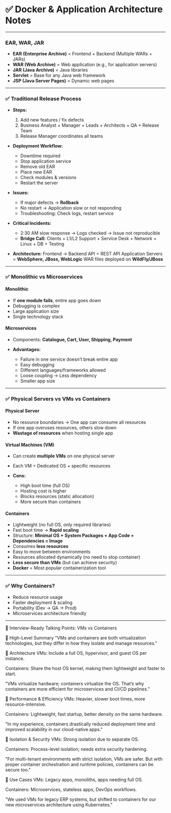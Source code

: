 # ✅ **Docker & Application Architecture Notes**

---

### **EAR, WAR, JAR**

* **EAR (Enterprise Archive)** = Frontend + Backend (Multiple WARs + JARs)
* **WAR (Web Archive)** = Web application (e.g., for application servers)
* **JAR (Java Archive)** = Java libraries
* **Servlet** = Base for any Java web framework
* **JSP (Java Server Pages)** = Dynamic web pages

---

### ✅ **Traditional Release Process**

* **Steps:**

  1. Add new features / fix defects
  2. Business Analyst + Manager + Leads + Architects + QA + Release Team
  3. Release Manager coordinates all teams
* **Deployment Workflow:**

  * Downtime required
  * Stop application service
  * Remove old EAR
  * Place new EAR
  * Check modules & versions
  * Restart the server
* **Issues:**

  * If major defects → **Rollback**
  * No restart → Application slow or not responding
  * Troubleshooting: Check logs, restart service
* **Critical Incidents:**

  * 2:30 AM slow response → Logs checked → Issue not reproducible
  * **Bridge Call:** Clients + L1/L2 Support + Service Desk + Network + Linux + DB + Testing
* **Architecture:**
  Frontend → Backend
  API = REST API
  Application Servers = **WebSphere, JBoss, WebLogic**
  WAR files deployed on **WildFly/JBoss**

---

### ✅ **Monolithic vs Microservices**

#### **Monolithic**

* If **one module fails**, entire app goes down
* Debugging is complex
* Large application size
* Single technology stack

#### **Microservices**

* Components: **Catalogue, Cart, User, Shipping, Payment**
* **Advantages:**

  * Failure in one service doesn’t break entire app
  * Easy debugging
  * Different languages/frameworks allowed
  * Loose coupling → Less dependency
  * Smaller app size

---

### ✅ **Physical Servers vs VMs vs Containers**

#### **Physical Server**

* No resource boundaries → One app can consume all resources
* If one app overuses resources, others slow down
* **Wastage of resources** when hosting single app

#### **Virtual Machines (VM)**

* Can create **multiple VMs** on one physical server
* Each VM = Dedicated OS + specific resources
* **Cons:**

  * High boot time (full OS)
  * Hosting cost is higher
  * Blocks resources (static allocation)
  * More secure than containers

#### **Containers**

* Lightweight (no full OS, only required libraries)
* Fast boot time → **Rapid scaling**
* Structure: **Minimal OS + System Packages + App Code + Dependencies = Image**
* Consumes **less resources**
* Easy to move between environments
* Resources allocated dynamically (no need to stop container)
* **Less secure than VMs** (but can achieve security)
* **Docker** = Most popular containerization tool

---

### ✅ **Why Containers?**

* Reduce resource usage
* Faster deployment & scaling
* Portability (Dev → QA → Prod)
* Microservices architecture friendly

---

🧠 Interview-Ready Talking Points: VMs vs Containers

🔹 High-Level Summary
"VMs and containers are both virtualization technologies, but they differ in how they isolate and manage resources."

🔹 Architecture
VMs: Include a full OS, hypervisor, and guest OS per instance.

Containers: Share the host OS kernel, making them lightweight and faster to start.

"VMs virtualize hardware; containers virtualize the OS. That’s why containers are more efficient for microservices and CI/CD pipelines."

🔹 Performance & Efficiency
VMs: Heavier, slower boot times, more resource-intensive.

Containers: Lightweight, fast startup, better density on the same hardware.

"In my experience, containers drastically reduced deployment time and improved scalability in our cloud-native apps."

🔹 Isolation & Security
VMs: Strong isolation due to separate OS.

Containers: Process-level isolation; needs extra security hardening.

"For multi-tenant environments with strict isolation, VMs are safer. But with proper container orchestration and runtime policies, containers can be secure too."

🔹 Use Cases
VMs: Legacy apps, monoliths, apps needing full OS.

Containers: Microservices, stateless apps, DevOps workflows.

"We used VMs for legacy ERP systems, but shifted to containers for our new microservices architecture using Kubernetes."